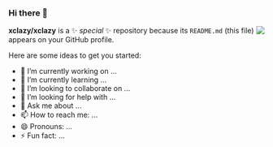 ### Hi there 👋

<img align="right" src="https://github-readme-stats.vercel.app/api?username=xclazy&show_icons=true&icon_color=CE1D2D&text_color=718096&bg_color=ffffff&hide_title=true" />


**xclazy/xclazy** is a ✨ _special_ ✨ repository because its `README.md` (this file) appears on your GitHub profile.

Here are some ideas to get you started:

- 🔭 I’m currently working on ...
- 🌱 I’m currently learning ...
- 👯 I’m looking to collaborate on ...
- 🤔 I’m looking for help with ...
- 💬 Ask me about ...
- 📫 How to reach me: ...
- 😄 Pronouns: ...
- ⚡ Fun fact: ...

